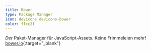 ```yaml
---
title: Bower
type: Package Manager
icon: devicons devicons-bower
color: ffcc2f
---
```


*Der* Paket-Manager für JavaScript-Assets. Keine Frimmeleien mehr! [bower.io](http://bower.io){:target="_blank"}
